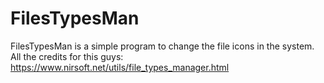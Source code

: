 # FilesTypesMan
FilesTypesMan is a simple program to change the file icons in the system.
All the credits for this guys: https://www.nirsoft.net/utils/file_types_manager.html
